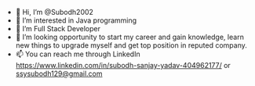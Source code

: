 - 👋 Hi, I’m @Subodh2002
- 👀 I’m interested in Java programming
- 🌱 I’m Full Stack Developer
- 💞️ I’m looking opportunity to start my career and gain knowledge, learn new things to upgrade myself and get top position in reputed company.
- 📫 You can reach me through LinkedIn https://www.linkedin.com/in/subodh-sanjay-yadav-404962177/ or ssysubodh129@gmail.com

<!---
Subodh2002/Subodh2002 is a ✨ special ✨ repository because its `README.md` (this file) appears on your GitHub profile.
You can click the Preview link to take a look at your changes.
--->
